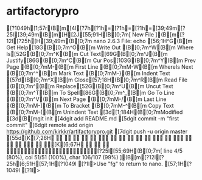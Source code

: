 # artifactorypro
[?1049h[1;57r(B[m[4l[?7h[?1h=[?1h=[?1h=[39;49m[?25l[39;49m(B[m[H[2J[55;91H(B[0;7m[ New File ](B[m[?12l[?25h[H[39;49m(B[0;7m  nano 2.6.3                                                                                File: echo                                                                                           [56;1H^G(B[m Get Help[18G(B[0;7m^O(B[m Write Out     (B[0;7m^W(B[m Where Is[52G(B[0;7m^K(B[m Cut Text[69G(B[0;7m^J(B[m Justify[86G(B[0;7m^C(B[m Cur Pos[103G(B[0;7m^Y(B[m Prev Page     (B[0;7mM-\(B[m First Line   (B[0;7mM-W(B[m WhereIs Next (B[0;7m^^(B[m Mark Text     (B[0;7mM-}(B[m Indent Text[57d(B[0;7m^X(B[m Close[57;18H(B[0;7m^R(B[m Read File     (B[0;7m^\(B[m Replace[52G(B[0;7m^U(B[m Uncut Text    (B[0;7m^T(B[m To Spell[86G(B[0;7m^_(B[m Go To Line    (B[0;7m^V(B[m Next Page     (B[0;7mM-/(B[m Last Line    (B[0;7mM-](B[m To Bracket   (B[0;7mM-^(B[m Copy Text    (B[0;7mM-{(B[m Unindent Text[3d[1;184H(B[0;7mModified[3d(B[mgit init[4dgit add README.md[5dgit commit -m "first commit"[6dgit remote add origin https://github.com/kirkkr/artifactorypro.git[7dgit push -u origin master[55d[K[7;26H                    [K[6;67H                [?25l[55;69H(B[0;7m[ line 4/5 (80%), col 51/51 (100%), char 106/107 (99%) ](B[m[?12l[?25h[6;51H[57;1H[?1049l[?1l>Use "fg" to return to nano.
[57;1H[?1049l[?1l>